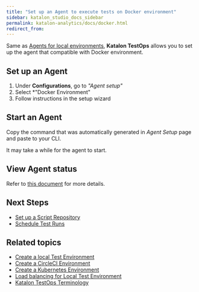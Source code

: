 ```yaml
---
title: "Set up an Agent to execute tests on Docker environment"
sidebar: katalon_studio_docs_sidebar
permalink: katalon-analytics/docs/docker.html
redirect_from:
---
```

Same as [Agents for local environments](/katalon-analytics/docs/agents.html), **Katalon TestOps** allows you to set up the agent that compatible with Docker environment.

## Set up an Agent

1. Under **Configurations**, go to *"Agent setup"* 
2. Select *"Docker Environment"
3. Follow instructions in the setup wizard

## Start an Agent

Copy the command that was automatically generated in *Agent Setup* page and paste to your CLI.

It may take a while for the agent to start.

## View Agent status

Refer to [this document](https://docs.katalon.com/katalon-analytics/docs/agents.html#view-agent-status) for more details.


## Next Steps

- [Set up a Script Repository](/katalon-analytics/docs/code-repo)
- [Schedule Test Runs](/katalon-analytics/docs/kt-scheduler)


## Related topics

- [Create a local Test Environment](https://docs.katalon.com/katalon-analytics/docs/agents.html)
- [Create a CircleCI Environment](https://docs.katalon.com/katalon-analytics/docs/circleci.html)
- [Create a Kubernetes Environment](https://docs.katalon.com/katalon-analytics/docs/aws-eks.html)
- [Load balancing for Local Test Environment](https://docs.katalon.com/katalon-analytics/docs/load-balancing-agents.html)
- [Katalon TestOps Terminology](/katalon-analytics/docs/testops-terminology.html)
